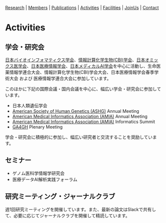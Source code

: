 [Research](https://ogishimalab.github.io/Research)  |  [Members](https://ogishimalab.github.io/Members)  |  [Publications](https://ogishimalab.github.io/Publications)  |  [Activities](https://ogishimalab.github.io/Activities)  |  [Facilities](https://ogishimalab.github.io/Facilities)  |  [JoinUs](https://ogishimalab.github.io/JoinUs)  |  [Contact](https://ogishimalab.github.io/Contact)

# Activities
## 学会・研究会
[日本バイオインフォマティクス学会](https://www.jsbi.org/)、[情報計算化学生物(CBI)学会](https://cbi-society.org/)、[日本オミックス医学会](http://omics.jp/)、[日本医療情報学会](https://www.jami.jp/)、[日本メディカルAI学会](https://www.japan-medical-ai.org/)を中心に活動し、生命医薬情報学連合大会、情報計算化学生物(CBI)学会大会、日本医療情報学会春季学術大会 および 医療情報学連合大会に参加しています。

このほかに下記の国際会議・国内会議を中心に、幅広い学会・研究会に参加しています。

- 日本人類遺伝学会
- [American Society of Human Genetics (ASHG)](https://www.ashg.org/) Annual Meeting
- [American Medical Informatics Association (AMIA)](https://amia.org/) Annual Meeting
- [American Medical Informatics Association (AMIA)](https://amia.org/) Informatics Summit
- [GA4GH](https://www.ga4gh.org/) Plenary Meeting

学会・研究会に積極的に参加し、幅広い研究者と交流することを奨励しています。

## セミナー
- ゲノム医科学情報学研究会
- 医療データAI解析実践フォーラム

## 研究ミーティング・ジャーナルクラブ
週1回研究ミーティングを開催しています。また、最新の論文はSlackで共有して、必要に応じてジャーナルクラブを開催して精読しています。

